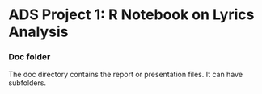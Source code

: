 # ADS Project 1:  R Notebook on Lyrics Analysis

### Doc folder

The doc directory contains the report or presentation files. It can have subfolders. 
